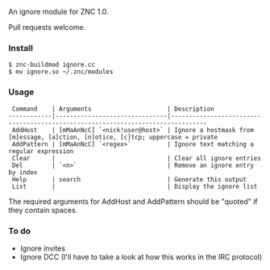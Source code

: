 An ignore module for ZNC 1.0.

Pull requests welcome.

### Install

```
$ znc-buildmod ignore.cc
$ mv ignore.so ~/.znc/modules
```

### Usage

	 Command    | Arguments                     | Description
	------------|-------------------------------|--------------------------------------------------------------------------------
	 AddHost    | [mMaAnNcC] `<nick!user@host>` | Ignore a hostmask from [m]essage, [a]ction, [n]otice, [c]tcp; uppercase = private
	 AddPattern | [mMaAnNcC] `<regex>`          | Ignore text matching a regular expression
	 Clear      |                               | Clear all ignore entries
	 Del        | `<n>`                         | Remove an ignore entry by index
	 Help       | search                        | Generate this output
	 List       |                               | Display the ignore list

The required arguments for AddHost and AddPattern should be "quoted" if they contain spaces.

### To do

- Ignore invites
- Ignore DCC (I'll have to take a look at how this works in the IRC protocol)
